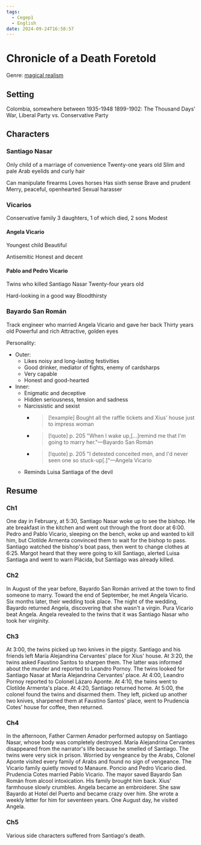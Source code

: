 ```yaml
---
tags:
  - Cegep1
  - English
date: 2024-09-24T16:58:57
---
```


# Chronicle of a Death Foretold

Genre: [magical realism](https://en.wikipedia.org/wiki/Magical_realism)

## Setting

Colombia, somewhere between 1935-1948
1899-1902: The Thousand Days' War, Liberal Party vs. Conservative Party

## Characters

### Santiago Nasar

Only child of a marriage of convenience
Twenty-one years old
Slim and pale
Arab eyelids and curly hair

Can manipulate firearms
Loves horses
Has sixth sense
Brave and prudent
Merry, peaceful, openhearted
Sexual harasser

### Vicarios

Conservative family
3 daughters, 1 of which died, 2 sons
Modest

#### Angela Vicario

Youngest child
Beautiful

Antisemitic
Honest and decent

#### Pablo and Pedro Vicario

Twins who killed Santiago Nasar
Twenty-four years old

Hard-looking in a good way
Bloodthirsty

### Bayardo San Román

Track engineer who married Angela Vicario and gave her back
Thirty years old
Powerful and rich
Attractive, golden eyes

Personality:

- Outer:
	- Likes noisy and long-lasting festivities
	- Good drinker, mediator of fights, enemy of cardsharps
	- Very capable
	- Honest and good-hearted
- Inner:
	- Enigmatic and deceptive
	- Hidden seriousness, tension and sadness
	- Narcissistic and sexist
		- > [!example] Bought all the raffle tickets and Xius' house just to impress woman
		- > [!quote] p. 205
		  > "When I wake up,[...]remind me that I'm going to marry her."—Bayardo San Román
		- > [!quote] p. 205
		  > "I detested conceited men, and I'd never seen one so stuck-up[.]"—Angela Vicario
	- Reminds Luisa Santiaga of the devil

## Resume

### Ch1

One day in February, at 5:30, Santiago Nasar woke up to see the bishop. He ate breakfast in the kitchen and went out through the front door at 6:00. Pedro and Pablo Vicario, sleeping on the bench, woke up and wanted to kill him, but Clotilde Armenta convinced them to wait for the bishop to pass. Santiago watched the bishop's boat pass, then went to change clothes at 6:25. Margot heard that they were going to kill Santiago, alerted Luisa Santiaga and went to warn Plácida, but Santiago was already killed.

### Ch2

In August of the year before, Bayardo San Román arrived at the town to find someone to marry. Toward the end of September, he met Angela Vicario. Six months later, their wedding took place. The night of the wedding, Bayardo returned Angela, discovering that she wasn't a virgin. Pura Vicario beat Angela. Angela revealed to the twins that it was Santiago Nasar who took her virginity.

### Ch3

At 3:00, the twins picked up two knives in the pigsty. Santiago and his friends left María Alejandrina Cervantes' place for Xius' house.
At 3:20, the twins asked Faustino Santos to sharpen them. The latter was informed about the murder and reported to Leandro Pornoy. The twins looked for Santiago Nasar at María Alejandrina Cervantes' place.
At 4:00, Leandro Pornoy reported to Colonel Lázaro Aponte.
At 4:10, the twins went to Clotilde Armenta's place.
At 4:20, Santiago returned home.
At 5:00, the colonel found the twins and disarmed them. They left, picked up another two knives, sharpened them at Faustino Santos' place, went to Prudencia Cotes' house for coffee, then returned.

### Ch4

In the afternoon, Father Carmen Amador performed autopsy on Santiago Nasar, whose body was completely destroyed. María Alejandrina Cervantes disappeared from the narrator's life because he smelled of Santiago. The twins were very sick in prison. Worried by vengeance by the Arabs, Colonel Aponte visited every family of Arabs and found no sign of vengeance. The Vicario family quietly moved to Manaure. Poncio and Pedro Vicario died. Prudencia Cotes married Pablo Vicario. The mayor saved Bayardo San Román from alcool intoxication. His family brought him back. Xius' farmhouse slowly crumbles. Angela became an embroiderer. She saw Bayardo at Hotel del Puerto and became crazy over him. She wrote a weekly letter for him for seventeen years. One August day, he visited Angela.

### Ch5

Various side characters suffered from Santiago's death.
